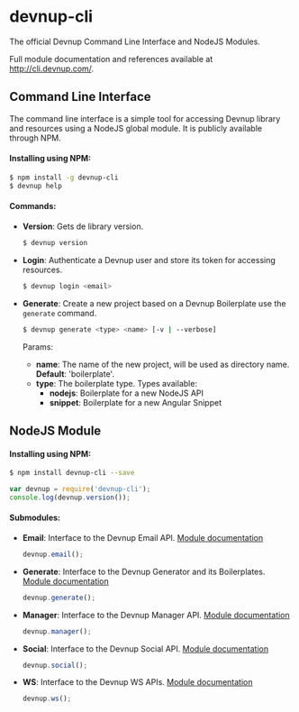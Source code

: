 devnup-cli
==========

The official Devnup Command Line Interface and NodeJS Modules.

Full module documentation and references available at http://cli.devnup.com/.


## Command Line Interface

The command line interface is a simple tool for accessing Devnup library and resources using a NodeJS global module. It is publicly available through NPM.


#### Installing using NPM:

  ```sh
  $ npm install -g devnup-cli
  $ devnup help
  ```


#### Commands:

- **Version**: Gets de library version.

  ```sh
  $ devnup version
  ```

- **Login**: Authenticate a Devnup user and store its token for accessing resources.

  ```sh
  $ devnup login <email>
  ```

- **Generate**: Create a new project based on a Devnup Boilerplate use the ```generate``` command.

  ```sh
  $ devnup generate <type> <name> [-v | --verbose]
  ```

  Params:
  - **name**: The name of the new project, will be used as directory name. **Default**: 'boilerplate'.
  - **type**: The boilerplate type. Types available:
    - **nodejs**: Boilerplate for a new NodeJS API
    - **snippet**: Boilerplate for a new Angular Snippet


## NodeJS Module

#### Installing using NPM:

  ```sh
  $ npm install devnup-cli --save
  ```

  ```javascript
  var devnup = require('devnup-cli');
  console.log(devnup.version());
  ```

#### Submodules:

- **Email**: Interface to the Devnup Email API. [Module documentation](http://cli.devnup.com/com.devnup.cli.lib.emailModule.html)

  ```javascript
  devnup.email();
  ```


- **Generate**: Interface to the Devnup Generator and its Boilerplates. [Module documentation](http://cli.devnup.com/com.devnup.cli.lib.generateModule.html)

  ```javascript
  devnup.generate();
  ```


- **Manager**: Interface to the Devnup Manager API. [Module documentation](http://cli.devnup.com/com.devnup.cli.lib.managerModule.html)

  ```javascript
  devnup.manager();
  ```


- **Social**: Interface to the Devnup Social API. [Module documentation](http://cli.devnup.com/com.devnup.cli.lib.socialModule.html)

  ```javascript
  devnup.social();
  ```


- **WS**: Interface to the Devnup WS APIs. [Module documentation](http://cli.devnup.com/com.devnup.cli.lib.wsModule.html)

  ```javascript
  devnup.ws();
  ```




